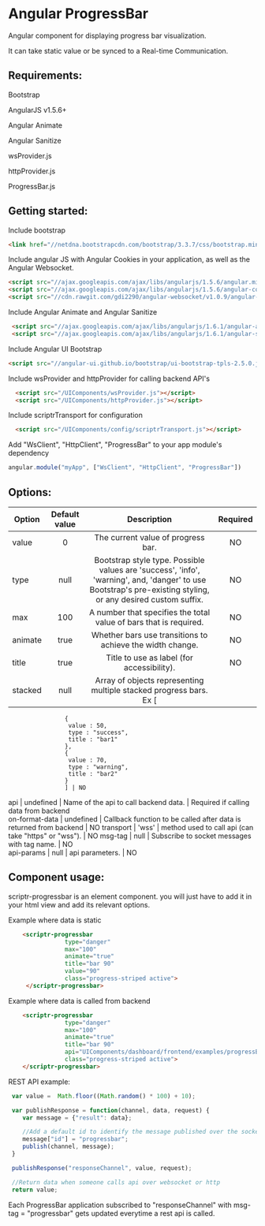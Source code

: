 # Angular ProgressBar 
 
  Angular component for displaying progress bar visualization.
  
  It can take static value or be synced to a Real-time Communication. 

## Requirements:

  Bootstrap
  
  AngularJS v1.5.6+
  
  Angular Animate 
  
  Angular Sanitize
  
  wsProvider.js
  
  httpProvider.js
  
  ProgressBar.js
  
## Getting started:

  Include bootstrap
  
  ```html
  <link href="//netdna.bootstrapcdn.com/bootstrap/3.3.7/css/bootstrap.min.css" rel="stylesheet">
  ```
  
  Include angular JS with Angular Cookies in your application, as well as the Angular Websocket.
  
  ```html
  <script src="//ajax.googleapis.com/ajax/libs/angularjs/1.5.6/angular.min.js"></script>
  <script src="//ajax.googleapis.com/ajax/libs/angularjs/1.5.6/angular-cookies.js"></script>
  <script src="//cdn.rawgit.com/gdi2290/angular-websocket/v1.0.9/angular-websocket.min.js"></script>
  ```
  
  Include Angular Animate and Angular Sanitize
  
  ```html
   <script src="//ajax.googleapis.com/ajax/libs/angularjs/1.6.1/angular-animate.js"></script>
   <script src="//ajax.googleapis.com/ajax/libs/angularjs/1.6.1/angular-sanitize.js"></script>
   ```
   
  Include  Angular UI Bootstrap
   
  ```html
  <script src="//angular-ui.github.io/bootstrap/ui-bootstrap-tpls-2.5.0.js"></script>
  ```
  
  Include wsProvider and httpProvider for calling backend API's
  
  ```html
    <script src="/UIComponents/wsProvider.js"></script>
    <script src="/UIComponents/httpProvider.js"></script>
  ```
  
  Include scriptrTransport for configuration
  
  ```html
    <script src="/UIComponents/config/scriptrTransport.js"></script>
  ```
  
  Add "WsClient", "HttpClient", "ProgressBar" to your app module's dependency
  
  ```javascript
  angular.module("myApp", ["WsClient", "HttpClient", "ProgressBar"])
  ```
  
## Options:

| Option        | Default value   | Description   | Required   |
| ------------- |:-------------:|:-------------:|:-------------:|
  value | 0 | The current value of progress bar. | NO
  type      | null | Bootstrap style type. Possible values are 'success', 'info', 'warning', and, 'danger' to use Bootstrap's pre-existing styling, or any desired custom suffix. | NO
  max     | 100	 | A number that specifies the total value of bars that is required. | NO
  animate     | true |  Whether bars use transitions to achieve the width change. | NO
  title     | true |  Title to use as label (for accessibility). | NO
  stacked     | null | Array of objects representing multiple stacked progress bars. Ex [
                    {
                     value : 50,
                     type : "success",
                     title : "bar1"
                    },
                    {
                     value : 70,
                     type : "warning",
                     title : "bar2"
                    }
                    ] | NO
  api       | undefined    | 	Name of the api to call backend data.		| Required if calling data from backend	 
  on-format-data | undefined | Callback function to be called after data is returned from backend | NO
  transport |  'wss'     | 	method used to call api (can take "https" or "wss").		 | NO
  msg-tag   | null      | 	Subscribe to socket messages with tag name.		| NO     
  api-params  | null       | 	api parameters.  					| NO
  
  
## Component usage:

scriptr-progressbar is an element component. you will just have to add it in your html view and add its relevant options.

Example where data is static

 ```html
     <scriptr-progressbar
                 type="danger"
                 max="100"
                 animate="true"
                 title="bar 90"
                 value="90"
                 class="progress-striped active">
      </scriptr-progressbar>
  ```
  
Example where data is called from backend

 ```html
     <scriptr-progressbar
                 type="danger"
                 max="100"
                 animate="true"
                 title="bar 90"
                 api="UIComponents/dashboard/frontend/examples/progressBar/getProgressBarVal"
                 class="progress-striped active">
     </scriptr-progressbar>
  ```
  
  REST API example:
  
  ```javascript
   var value =  Math.floor((Math.random() * 100) + 10); 

   var publishResponse = function(channel, data, request) {
      var message = {"result": data};

      //Add a default id to identify the message published over the socket
      message["id"] = "progressbar";
      publish(channel, message);
   }

   publishResponse("responseChannel", value, request);

   //Return data when someone calls api over websocket or http
   return value;
  ```
  Each ProgressBar application subscribed to "responseChannel" with msg-tag = "progressbar" gets updated everytime a rest api is called. 

